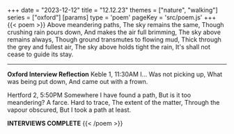+++
date = "2023-12-12"
title = "12.12.23"
themes = ["nature", "walking"]
series = ["oxford"]
[params]
  type = 'poem'
  pageKey = 'src/poem.js'
+++
{{< poem >}}
Above meandering paths,
The sky remains the same,
Though crushing rain pours down,
And makes the air full brimming,
The sky above remains always,
Though ground transmutes to flowing mud,
Thick through the grey and fullest air,
The sky above holds tight the rain,
It's shall not cease to guide its stay.

---

**Oxford Interview Reflection**
Keble 1, 11:30AM
I...
Was not picking up,
What was being put down,
And came out with a frown.

Hertford 2, 5:50PM
Somewhere I have found a path,
But is it too meandering?
A farce. Hard to trace,
The extent of the matter, 
Through the vapour obscured,
But I took a path at least.

**INTERVIEWS COMPLETE**
{{< /poem >}}